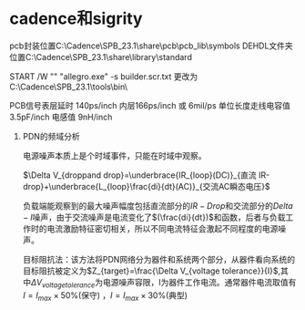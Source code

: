 # cadence和sigrity 

pcb封装位置C:\Cadence\SPB_23.1\share\pcb\pcb_lib\symbols
DEHDL文件夹位置C:\Cadence\SPB_23.1\share\library\standard

START /W "" "allegro.exe" -s builder.scr.txt 更改为C:\Cadence\SPB_23.1\tools\bin\



PCB信号表层延时 140ps/inch 内层166ps/inch  或 6mil/ps
单位长度走线电容值 3.5pF/inch 电感值 9nH/inch



1. PDN的频域分析

   电源噪声本质上是个时域事件，只能在时域中观察。

   $\Delta V_{droppand drop}=\underbrace{IR_{loop}(DC)}_{直流 IR-drop}+\underbrace{L_{loop}\frac{di}{dt}(AC)}_{交流AC瞬态电压}$ 

   负载端能观察到的最大噪声幅度包括直流部分的$IR-Drop$和交流部分的$Delta-I$噪声，由于交流噪声是电流变化了$(\frac{di}{dt})$和函数，后者与负载工作时的电流激励特征密切相关，所以不同电流特征会激起不同程度的电源噪声。

   目标阻抗法：该方法将PDN网络分为器件和系统两个部分，从器件看向系统的目标阻抗被定义为$Z_{target}=\frac{\Delta V_{voltage tolerance}}{I}$,其中$\Delta V_{voltage tolerance}$为电源噪声容限，I为器件工作电流。通常器件电流取值有$I=I_{max}\times 50\%$(保守) ，$I=I_{max}\times 30\%$(典型)  